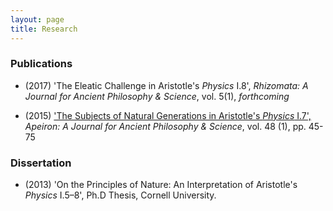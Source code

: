 ```yaml
---
layout: page
title: Research
---
```



### Publications ###

+ (2017) 'The Eleatic Challenge in Aristotle's *Physics* I.8', *Rhizomata: A Journal for Ancient Philosophy & Science*, vol. 5(1), *forthcoming*

+ (2015) ['The Subjects of Natural Generations in Aristotle's *Physics* I.7',](http://www.degruyter.com/view/j/apeiron.2015.48.issue-1/apeiron-2014-0020/apeiron-2014-0020.xml) *Apeiron: A Journal for Ancient Philosophy & Science*, vol. 48 (1), pp. 45-75 




### Dissertation ###

+ (2013) 'On the Principles of Nature: An Interpretation of Aristotle's *Physics* I.5–8', Ph.D Thesis, Cornell University.
 
